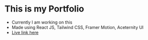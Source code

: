 # This is my Portfolio

- Currently I am working on this
- Made using React JS, Tailwind CSS, Framer Motion, Aceternity UI
- <a href="https://ujjwalpaul.netlify.app" target="_blank">Live link here</a>

